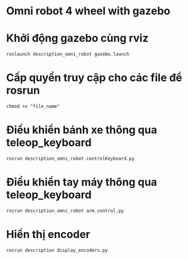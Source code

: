 # Omni robot 4 wheel with gazebo 
# Khởi động gazebo cùng rviz

```roslaunch description_omni_robot gazebo.launch```
# Cấp quyền truy cập cho các file để rosrun 
```chmod +x "file_name"```
# Điều khiển bánh xe thông qua teleop_keyboard

```rosrun description_omni_robot controlKeyboard.py```

# Điều khiển tay máy thông qua teleop_keyboard 

```rosrun description_omni_robot arm_control.py```

# Hiển thị encoder 

```rosrun description display_encoders.py```


